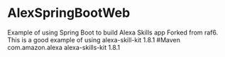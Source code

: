 # AlexSpringBootWeb
Example of using Spring Boot to build Alexa Skills app
Forked from raf6.
This is a good example of using alexa-skill-kit 1.8.1
#Maven
<dependency>
			<groupId>com.amazon.alexa</groupId>
			<artifactId>alexa-skills-kit</artifactId>
			<version>1.8.1</version>
</dependency>
